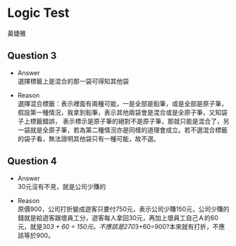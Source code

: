# Logic Test  
黃婕雅  

## Question 3 
* Answer  
選擇標籤上是混合的那一袋可得知其他袋

* Reason  
選擇混合標籤：表示裡面有兩種可能，一是全部是鉛筆，或是全部是原子筆，假設第一種情況，我拿到鉛筆，表示其他兩袋會是混合或是全原子筆，又知袋子上標籤錯誤，
表示標示是原子筆的絕對不是原子筆，那就只能是混合了，另一袋就是全原子筆，若為第二種情況亦是同樣的道理會成立。若不選混合標籤的袋子看，無法證明其他袋只有一種可能，故不選。  

## Question 4   
* Answer  
30元沒有不見，就是公司少賺的  

* Reason  
原價900，公司打折變成遊客只要付750元，表示公司少賺150元，公司少賺的錢就是給遊客跟壞員工分，遊客每人拿回30元，再加上壞員工自己Ａ的60元，就是30*3 + 60 = 150元。不應該是270*3+60=900?本來就有打折，不應該等於900。
 
